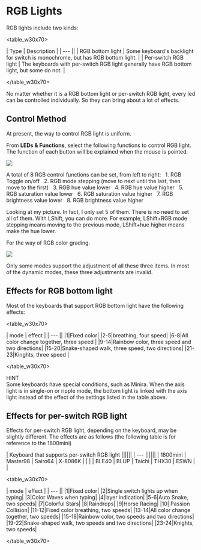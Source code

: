# RGB Lights

RGB lights include two kinds:

<table_w30x70>

| Type | Description |
| --- ||
| RGB bottom light | Some keyboard's backlight for switch is monochrome, but has RGB bottom light. |
| Per-switch RGB light | The keyboards with per-switch RGB light generally have RGB bottom light, but some do not. |

</table_w30x70>

No matter whether it is a RGB bottom light or per-switch RGB light, every led can be controlled individually. So  they can bring about a lot of effects.


## Control Method

At present, the way to control RGB light is uniform. 

From **LEDs & Functions**, select the following functions to control RGB light. The function of each button will be explained when the mouse is pointed.

![](/assets/rgblight-01.png?)

A total of 8 RGB control functions can be set, from left to right:
  1. RGB Toggle on/off
  2. RGB mode stepping (move to next until the last, then move to the first)
  3. RGB hue value lower
  4. RGB hue value higher
  5. RGB saturation value lower
  6. RGB saturation value higher
  7. RGB brightness value lower
  8. RGB brightness value higher

Looking at my picture. In fact, I only set 5 of them. There is no need to set all of them. With LShift, you can do more. For example, LShift+RGB mode stepping means moving to the previous mode, LShift+hue higher means make the hue lower.

For the way of RGB color grading.

<div style="width: 400px">

![](/assets/rgblight-02.jpg?400)
</div>

Only some modes support the adjustment of all these three items. In most of the dynamic modes, these three adjustments are invalid.


## Effects for RGB bottom light

Most of the keyboards that support RGB bottom light have the following effects:

<table_w30x70>

| mode | effect |
| --- ||
|1|Fixed color|
|2-5|breathing, four speed|
|6-8|All color change together, three speed |
|9-14|Rainbow color, three speed and two directions|
|15-20|Snake-shaped walk, three speed, two directions|
|21-23|Kinghts, three speed |

</table_w30x70>

<div class="hint">
<subtitle>HINT</subtitle>
<br>Some keyboards have special conditions, such as Minira. When the axis light is in single-on or ripple mode, the bottom light is linked with the axis light instead of the effect of the settings listed in the table above.
</div>

## Effects for per-switch RGB light
Effects for per-switch RGB light, depending on the keyboard, may be slightly different. The effects are as follows (the following table is for reference to the 1800mini)

| Keyboard that supports per-switch RGB light ||||||
| --- ||||||
| 1800mini | Master98 | Sairo64 | X-8086K | | |
| BLE40 | BLUP | Taichi | THX30 | ESWN | |

<table_w30x70>

| mode | effect |
| --- ||
|1|Fixed color|
|2|Single switch lights up when typing|
|3|Color Waves when typing|
|4|layer indication|
|5-6|Auto Snake, two speeds|
|7|Colorful Stars|
|8|Raindrops|
|9|Horse Racing|
|10| Passion Collision|
|11-12|Fixed color breathing, two speeds|
|13-14|All color change together, two speeds|
|15-18|Rainbow color, two speeds and two directions|
|19-22|Snake-shaped walk, two speeds and two directions|
|23-24|Knights, two speeds|

</table_w30x70>
